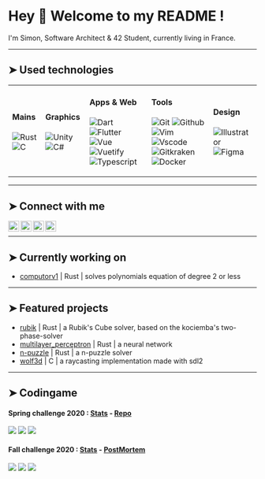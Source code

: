 # Hey 👋 Welcome to my README !

<p>I'm Simon, Software Architect & 42 Student, currently living in France.</p>

---

## ➤ Used technologies

<table>
	<tbody>
		<tr>
			<td>
				<h4>Mains</h4>
				<p>
					<img alt="Rust" src="https://img.shields.io/badge/Rust-000000?style=flat&logo=rust&logoColor=white" />
					<img alt="C" src="https://img.shields.io/badge/C-00599C?style=flat&logo=c&logoColor=white" />
				</p>
			</td>
			<td>
				<h4>Graphics</h4>
				<p>
					<img alt="Unity" src="https://img.shields.io/badge/Unity-100000?style=flat&logo=unity&logoColor=white" />
					<img alt="C#" src="https://img.shields.io/badge/C%23-239120?style=flat&logo=c-sharp&logoColor=white" />
				</p>
			</td>
			<td>
				<h4>Apps & Web</h4>
				<p>
					<img alt="Dart" src="https://img.shields.io/badge/Dart-0175C2?style=flat&logo=dart&logoColor=white" />
					<img alt="Flutter" src="https://img.shields.io/badge/Flutter-02569B?style=flat&logo=flutter&logoColor=white" />
					<img alt="Vue" src="https://img.shields.io/badge/Vue.js-35495E?style=fflat&logo=vue.js&logoColor=4FC08D" />
					<img alt="Vuetify" src="https://img.shields.io/badge/-vuetify-A8B9CC?style=flat&logo=vuetify&logoColor=white" />
					<img alt="Typescript" src="https://img.shields.io/badge/TypeScript-007ACC?style=flat&logo=typescript&logoColor=white" />
				</p>
			</td>
			<td>
				<h4>Tools</h4>
				<p>
					<img alt="Git" src="https://img.shields.io/badge/-git-50532?style=flat&logo=git&logoColor=white" />
					<img alt="Github" src="https://img.shields.io/badge/GitHub-100000?style=flat&logo=github&logoColor=white" />
					<img alt="Vim" src="https://img.shields.io/badge/-vim-007ACC?style=flat&logo=vim&logoColor=white" />
					<img alt="Vscode" src="https://img.shields.io/badge/-vscode-007ACC?style=flat&logo=vscode&logoColor=white" />
					<img alt="Gitkraken" src="https://img.shields.io/badge/-gitkraken-50532?style=flat&logo=gitkraken&logoColor=white" />
					<img alt="Docker" src="https://img.shields.io/badge/-docker-0db7ed?style=flat&logo=docker&logoColor=white" />
				</p>
			</td>
			<td>
				<h4>Design</h4>
				<p>
					<img alt="Illustrator" src="https://img.shields.io/badge/-adobe%20illustrator-FF9A00?style=flat&logo=adobe%20illustrator&logoColor=white" />
					<img alt="Figma" src="https://img.shields.io/badge/-figma-F24E1E?style=flat&logo=figma&logoColor=white" />
				</p>
			</td>
		</tr>
	</tbody>
</table>

---

## ➤ Connect with me

[<img align="left" alt="linkedin" height="22px" src="https://cdn.worldvectorlogo.com/logos/linkedin-icon-2.svg" />][linkedin]
[<img align="left" alt="codingame" height="22px" src="https://cdn.worldvectorlogo.com/logos/codingame-1.svg" />][codingame]
[<img align="left" alt="codewars" height="22px" src="https://cdn.icon-icons.com/icons2/2389/PNG/512/codewars_logo_icon_145389.png" />][codewars]
[<img align="left" alt="email" height="22px" src="https://cdn.icon-icons.com/icons2/614/PNG/512/email-envelope-outline-shape-with-rounded-corners_icon-icons.com_56530.png" />][email]<br>

---

## ➤ Currently working on
- [computorv1](https://github.com/sgalasso42/computorv1) | Rust | solves polynomials equation of degree 2 or less

---

## ➤ Featured projects
- [rubik](https://github.com/sgalasso42/rubik) | Rust | a Rubik's Cube solver, based on the kociemba's two-phase-solver
- [multilayer_perceptron](https://github.com/sgalasso42/multilayer_perceptron) | Rust | a neural network
- [n-puzzle](https://github.com/sgalasso42/n-puzzle) | Rust | a n-puzzle solver
- [wolf3d](https://github.com/sgalasso42/wolf3d) | C | a raycasting implementation made with sdl2

---

## ➤ Codingame
#### Spring challenge 2020 : <a href="https://www.codingame.com/contests/spring-challenge-2020/leaderboard/global?column=keyword&value=sgalasso">Stats</a> - <a href="https://github.com/sgalasso42/codingame_spring_challenge_2020">Repo</a>

<p align="start">
	<img src="https://img.shields.io/badge/League-Legendary-f96249?style=flat" />
	<img src="https://img.shields.io/badge/overall%20rank-49%20%2F%204955-brightgreen?style=flat" />
	<img src="https://img.shields.io/badge/team%20rank%20(42)-2%20%2F%20120-brightgreen?style=flat" />
</p>

#### Fall challenge 2020 : <a href="https://www.codingame.com/contests/fall-challenge-2020/leaderboard/global?column=keyword&value=sgalasso">Stats</a> - <a href="https://github.com/sgalasso42/codingame_fall_challenge_2020">PostMortem</a>

<p align="start">
	<img src="https://img.shields.io/badge/League-Gold-gold?style=flat" />
	<img src="https://img.shields.io/badge/overall%20rank-389%20%2F%207011-brightgreen?style=flat" />
	<img src="https://img.shields.io/badge/team%20rank%20(42)-4%20%2F%20197-brightgreen?style=flat" />
</p>

[linkedin]: https://www.linkedin.com/in/simongalasso/
[codingame]: https://www.codingame.com/profile/f2c879b4cff7194c923835e58e70247f0323943
[codewars]: https://www.codewars.com/kata/54d512e62a5e54c96200019e/rust
[email]: mailto:simon.galasso@hotmail.fr
